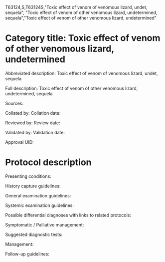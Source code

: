 T63124,S,T63124S,"Toxic effect of venom of venomous lizard, undet, sequela", "Toxic effect of venom of other venomous lizard, undetermined, sequela","Toxic effect of venom of other venomous lizard, undetermined"
# Category title: Toxic effect of venom of other venomous lizard, undetermined

Abbreviated description: Toxic effect of venom of venomous lizard, undet, sequela

Full description: Toxic effect of venom of other venomous lizard, undetermined, sequela

Sources:

Collated by:
Collation date:

Reviewed by:
Review date:

Validated by:
Validation date:

Approval UID:

# Protocol description

Presenting conditions:

History capture guidelines:

General examination guidelines:

Systemic examination guidelines:

Possible differential diagnoses with links to related protocols:

Symptomatic / Palliative management:

Suggested diagnostic tests:

Management:

Follow-up guidelines:
